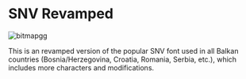 # SNV Revamped

![bitmapgg](https://github.com/user-attachments/assets/914ce6e3-11e6-4663-9cbc-59a35bb0a64a)

This is an revamped version of the popular SNV font used in all Balkan countries (Bosnia/Herzegovina, Croatia, Romania, Serbia, etc.), which includes more characters and modifications.



